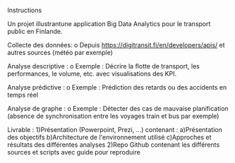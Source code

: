 Instructions

Un projet illustrantune application Big Data Analytics pour le transport public en Finlande.

Collecte des données:
    o Depuis https://digitransit.fi/en/developers/apis/ et autres sources (météo par exemple)

Analyse descriptive :
    o Exemple : Décrire la flotte de transport, les performances, le volume, etc. avec visualisations des KPI.

Analyse prédictive :
    o Exemple : Prédiction des retards ou des accidents en temps réel

Analyse de graphe :
    o Exemple : Détecter des cas de mauvaise planification (absence de synchronisation entre les voyages train et bus par exemple)

Livrable :
1)Présentation (Powerpoint, Prezi, ...) contenant :
    a)Présentation des objectifs
    b)Architecture de l'environnement utilisé
    c)Approches et résultats des différentes analyses
2)Repo Github contenant les différents sources et scripts avec guide pour reproduire